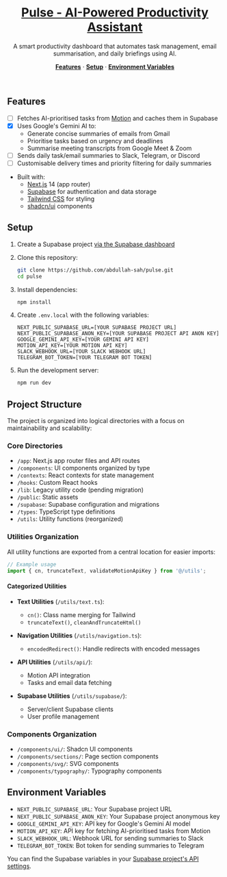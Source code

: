 <a href="#">
  <h1 align="center">Pulse - AI-Powered Productivity Assistant</h1>
</a>

<p align="center">
  A smart productivity dashboard that automates task management, email summarisation, and daily briefings using AI.
</p>

<p align="center">
  <a href="#features"><strong>Features</strong></a> ·
  <a href="#setup"><strong>Setup</strong></a> ·
  <a href="#environment-variables"><strong>Environment Variables</strong></a>
</p>
<br/>

## Features

- [ ] Fetches AI-prioritised tasks from [Motion](https://www.usemotion.com) and caches them in Supabase
- [x] Uses Google's Gemini AI to:
  - Generate concise summaries of emails from Gmail
  - Prioritise tasks based on urgency and deadlines
  - Summarise meeting transcripts from Google Meet & Zoom
- [ ] Sends daily task/email summaries to Slack, Telegram, or Discord
- [ ] Customisable delivery times and priority filtering for daily summaries
- Built with:
  - [Next.js](https://nextjs.org) 14 (app router)
  - [Supabase](https://supabase.com/) for authentication and data storage
  - [Tailwind CSS](https://tailwindcss.com) for styling
  - [shadcn/ui](https://ui.shadcn.com/) components

## Setup

1. Create a Supabase project [via the Supabase dashboard](https://supabase.com/dashboard/projects)

2. Clone this repository:
   ```bash
   git clone https://github.com/abdullah-sah/pulse.git
   cd pulse
   ```

3. Install dependencies:
   ```bash
   npm install
   ```

4. Create `.env.local` with the following variables:

   ```
   NEXT_PUBLIC_SUPABASE_URL=[YOUR SUPABASE PROJECT URL]
   NEXT_PUBLIC_SUPABASE_ANON_KEY=[YOUR SUPABASE PROJECT API ANON KEY]
   GOOGLE_GEMINI_API_KEY=[YOUR GEMINI API KEY]
   MOTION_API_KEY=[YOUR MOTION API KEY]
   SLACK_WEBHOOK_URL=[YOUR SLACK WEBHOOK URL]
   TELEGRAM_BOT_TOKEN=[YOUR TELEGRAM BOT TOKEN]
   ```

5. Run the development server:
   ```bash
   npm run dev
   ```

## Project Structure

The project is organized into logical directories with a focus on maintainability and scalability:

### Core Directories

- `/app`: Next.js app router files and API routes
- `/components`: UI components organized by type
- `/contexts`: React contexts for state management
- `/hooks`: Custom React hooks
- `/lib`: Legacy utility code (pending migration)
- `/public`: Static assets
- `/supabase`: Supabase configuration and migrations
- `/types`: TypeScript type definitions
- `/utils`: Utility functions (reorganized)

### Utilities Organization

All utility functions are exported from a central location for easier imports:

```typescript
// Example usage
import { cn, truncateText, validateMotionApiKey } from '@/utils';
```

#### Categorized Utilities

- **Text Utilities** (`/utils/text.ts`): 
  - `cn()`: Class name merging for Tailwind
  - `truncateText()`, `cleanAndTruncateHtml()`

- **Navigation Utilities** (`/utils/navigation.ts`):
  - `encodedRedirect()`: Handle redirects with encoded messages

- **API Utilities** (`/utils/api/`):
  - Motion API integration
  - Tasks and email data fetching

- **Supabase Utilities** (`/utils/supabase/`):
  - Server/client Supabase clients
  - User profile management

### Components Organization

- `/components/ui/`: Shadcn UI components
- `/components/sections/`: Page section components
- `/components/svg/`: SVG components
- `/components/typography/`: Typography components

## Environment Variables

- `NEXT_PUBLIC_SUPABASE_URL`: Your Supabase project URL
- `NEXT_PUBLIC_SUPABASE_ANON_KEY`: Your Supabase project anonymous key
- `GOOGLE_GEMINI_API_KEY`: API key for Google's Gemini AI model
- `MOTION_API_KEY`: API key for fetching AI-prioritised tasks from Motion
- `SLACK_WEBHOOK_URL`: Webhook URL for sending summaries to Slack
- `TELEGRAM_BOT_TOKEN`: Bot token for sending summaries to Telegram

You can find the Supabase variables in your [Supabase project's API settings](https://app.supabase.com/project/_/settings/api).

